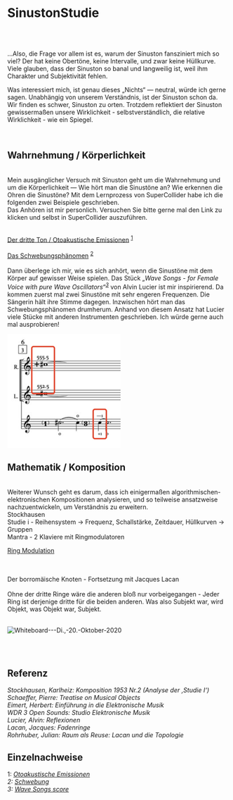 # SinustonStudie
<br>
<br>

…Also, die Frage vor allem ist es, warum der Sinuston fansziniert mich so viel? Der hat keine Obertöne, keine Intervalle, und zwar keine Hüllkurve. Viele glauben, dass der Sinuston so banal und langweilig ist, weil ihm Charakter und Subjektivität fehlen. 

Was interessiert mich, ist genau dieses „Nichts“ — neutral, würde ich gerne sagen. Unabhängig von unserem Verständnis, ist der Sinuston schon da. Wir finden es schwer, Sinuston zu orten. Trotzdem reflektiert der Sinuston gewissermaßen unsere Wirklichkeit - selbstverständlich, die relative Wirklichkeit - wie ein Spiegel.

<br>


## Wahrnehmung / Körperlichkeit
<br>
Mein ausgänglicher Versuch mit Sinuston geht um die Wahrnehmung und um die Körperlichkeit — Wie hört man die Sinustöne an? Wie erkennen die Ohren die Sinustöne? Mit dem Lernprozess von SuperCollider habe ich die folgenden zwei Beispiele geschrieben. <br>
Das Anhören ist mir personlich. Versuchen Sie bitte gerne mal den Link zu klicken und selbst in SuperCollider auszuführen. <br>
<br>

[Der dritte Ton / Otoakustische Emissionen](https://github.com/mewithoutnara/SinustonStudie/blob/f51e11eecbf896bb233415354d4856075de13e88/1202.scd#L32-L36)
<sup>[1](#myfootnote1)</sup> <br>
<br>
[Das Schwebungsphänomen](https://github.com/mewithoutnara/SinustonStudie/blob/f51e11eecbf896bb233415354d4856075de13e88/1202.scd#L7-L25)
<sup>[2](#myfootnote2)</sup> <br>
<br>
Dann überlege ich mir, wie es sich anhört, wenn die Sinustöne mit dem Körper auf gewisser Weise spielen.
Das Stück <i>„Wave Songs - for Female Voice with pure Wave Oscillators“<sup>[3](#myfootnote3)</sup> </i>
von Alvin Lucier ist mir inspirierend. Da kommen zuerst mal zwei Sinustöne mit sehr engeren Frequenzen. Die Sängerin hält ihre Stimme dagegen. Inzwischen hört man das Schwebungsphänomen drumherum. Anhand von diesem Ansatz hat Lucier viele Stücke mit anderen Instrumenten geschrieben. Ich würde gerne auch mal ausprobieren!<br>


![wave songs](https://github.com/mewithoutnara/SinustonStudie/blob/main/wave%20songs.png?raw=true "note")<br>




## Mathematik / Komposition <br>
<br>
Weiterer Wunsch geht es darum, dass ich einigermaßen algorithmischen- elektronischen Kompositionen analysieren, und so teilweise ansatzweise nachzuentwickeln, um Verständnis zu erweitern.<br>
Stockhausen <br>
Studie i - Reihensystem -> Frequenz, Schallstärke, Zeitdauer, Hüllkurven -> Gruppen <br>
Mantra  - 2 Klaviere mit Ringmodulatoren <br>

[Ring Modulation](https://github.com/mewithoutnara/SinustonStudie/blob/f51e11eecbf896bb233415354d4856075de13e88/1202.scd#L43-L56)<br>
<br>
<br>

Der borromäische Knoten - Fortsetzung mit Jacques Lacan <br>
<br>
Ohne der dritte Ringe wäre die anderen bloß nur vorbeigegangen - Jeder Ring ist derjenige dritte für die beiden anderen. 
Was also Subjekt war, wird Objekt, was Objekt war, Subjekt.<br>
<br>

![Whiteboard---Di.,-20.-Oktober-2020](https://github.com/mewithoutnara/knot-research/blob/main/Whiteboard---Di.,-20.-Oktober-2020.png "Skizze") <br>

<br>
<br>


## Referenz
*Stockhausen, Karlheiz: Komposition 1953 Nr.2 (Analyse der ‚Studie I‘)* <br>
*Schaeffer, Pierre: Treatise on Musical Objects* <br>
*Eimert, Herbert: Einführung in die Elektronische Musik* <br>
*WDR 3 Open Sounds: Studio Elektronische Musik* <br>
*Lucier, Alvin: Reflexionen* <br>
*Lacan, Jacques: Fadenringe* <br>
*Rohrhuber, Julian: Raum als Reuse: Lacan und die Topologie* <br>

## Einzelnachweise
<a name="myfootnote1">1</a>: <i>[Otoakustische Emissionen](https://de.wikipedia.org/wiki/Otoakustische_Emissionen)<i> <br>
<a name="myfootnote2">2</a>: <i>[Schwebung](https://de.wikipedia.org/wiki/Schwebung)<i> <br>
<a name="myfootnote3">3</a>: <i>[Wave Songs score](http://www2.tate.org.uk/intermediaart/mp3/alvinlucierpdfs/wave_song_score.pdf)</i> <br>

